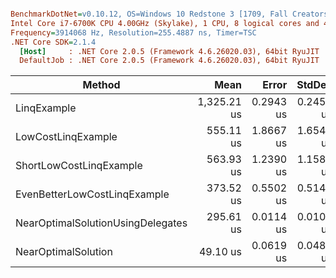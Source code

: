 ``` ini

BenchmarkDotNet=v0.10.12, OS=Windows 10 Redstone 3 [1709, Fall Creators Update] (10.0.16299.214)
Intel Core i7-6700K CPU 4.00GHz (Skylake), 1 CPU, 8 logical cores and 4 physical cores
Frequency=3914068 Hz, Resolution=255.4887 ns, Timer=TSC
.NET Core SDK=2.1.4
  [Host]     : .NET Core 2.0.5 (Framework 4.6.26020.03), 64bit RyuJIT
  DefaultJob : .NET Core 2.0.5 (Framework 4.6.26020.03), 64bit RyuJIT


```
|                            Method |        Mean |     Error |    StdDev | Scaled | ScaledSD |    Gen 0 | Allocated |
|---------------------------------- |------------:|----------:|----------:|-------:|---------:|---------:|----------:|
|                       LinqExample | 1,325.21 us | 0.2943 us | 0.2458 us |  26.99 |     0.03 | 457.0313 | 1920000 B |
|                LowCostLinqExample |   555.11 us | 1.8667 us | 1.6548 us |  11.31 |     0.03 |        - |       0 B |
|           ShortLowCostLinqExample |   563.93 us | 1.2390 us | 1.1589 us |  11.49 |     0.03 |        - |       0 B |
|      EvenBetterLowCostLinqExample |   373.52 us | 0.5502 us | 0.5146 us |   7.61 |     0.01 |        - |       0 B |
| NearOptimalSolutionUsingDelegates |   295.61 us | 0.0114 us | 0.0101 us |   6.02 |     0.01 |        - |       0 B |
|               NearOptimalSolution |    49.10 us | 0.0619 us | 0.0483 us |   1.00 |     0.00 |        - |       0 B |
